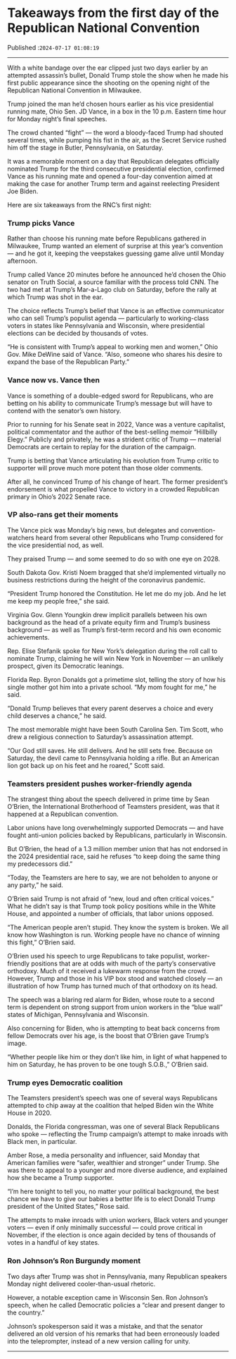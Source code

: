 # Takeaways from the first day of the Republican National Convention

Published :`2024-07-17 01:08:19`

---

With a white bandage over the ear clipped just two days earlier by an attempted assassin’s bullet, Donald Trump stole the show when he made his first public appearance since the shooting on the opening night of the Republican National Convention in Milwaukee.

Trump joined the man he’d chosen hours earlier as his vice presidential running mate, Ohio Sen. JD Vance, in a box in the 10 p.m. Eastern time hour for Monday night’s final speeches.

The crowd chanted “fight” — the word a bloody-faced Trump had shouted several times, while pumping his fist in the air, as the Secret Service rushed him off the stage in Butler, Pennsylvania, on Saturday.

It was a memorable moment on a day that Republican delegates officially nominated Trump for the third consecutive presidential election, confirmed Vance as his running mate and opened a four-day convention aimed at making the case for another Trump term and against reelecting President Joe Biden.

Here are six takeaways from the RNC’s first night:

### Trump picks Vance

Rather than choose his running mate before Republicans gathered in Milwaukee, Trump wanted an element of surprise at this year’s convention — and he got it, keeping the veepstakes guessing game alive until Monday afternoon.

Trump called Vance 20 minutes before he announced he’d chosen the Ohio senator on Truth Social, a source familiar with the process told CNN. The two had met at Trump’s Mar-a-Lago club on Saturday, before the rally at which Trump was shot in the ear.

The choice reflects Trump’s belief that Vance is an effective communicator who can sell Trump’s populist agenda — particularly to working-class voters in states like Pennsylvania and Wisconsin, where presidential elections can be decided by thousands of votes.

“He is consistent with Trump’s appeal to working men and women,” Ohio Gov. Mike DeWine said of Vance. “Also, someone who shares his desire to expand the base of the Republican Party.”

### Vance now vs. Vance then

Vance is something of a double-edged sword for Republicans, who are betting on his ability to communicate Trump’s message but will have to contend with the senator’s own history.

Prior to running for his Senate seat in 2022, Vance was a venture capitalist, political commentator and the author of the best-selling memoir “Hillbilly Elegy.” Publicly and privately, he was a strident critic of Trump — material Democrats are certain to replay for the duration of the campaign.

Trump is betting that Vance articulating his evolution from Trump critic to supporter will prove much more potent than those older comments.

After all, he convinced Trump of his change of heart. The former president’s endorsement is what propelled Vance to victory in a crowded Republican primary in Ohio’s 2022 Senate race.

### VP also-rans get their moments

The Vance pick was Monday’s big news, but delegates and convention-watchers heard from several other Republicans who Trump considered for the vice presidential nod, as well.

They praised Trump — and some seemed to do so with one eye on 2028.

South Dakota Gov. Kristi Noem bragged that she’d implemented virtually no business restrictions during the height of the coronavirus pandemic.

“President Trump honored the Constitution. He let me do my job. And he let me keep my people free,” she said.

Virginia Gov. Glenn Youngkin drew implicit parallels between his own background as the head of a private equity firm and Trump’s business background — as well as Trump’s first-term record and his own economic achievements.

Rep. Elise Stefanik spoke for New York’s delegation during the roll call to nominate Trump, claiming he will win New York in November — an unlikely prospect, given its Democratic leanings.

Florida Rep. Byron Donalds got a primetime slot, telling the story of how his single mother got him into a private school. “My mom fought for me,” he said.

“Donald Trump believes that every parent deserves a choice and every child deserves a chance,” he said.

The most memorable might have been South Carolina Sen. Tim Scott, who drew a religious connection to Saturday’s assassination attempt.

“Our God still saves. He still delivers. And he still sets free. Because on Saturday, the devil came to Pennsylvania holding a rifle. But an American lion got back up on his feet and he roared,” Scott said.

### Teamsters president pushes worker-friendly agenda

The strangest thing about the speech delivered in prime time by Sean O’Brien, the International Brotherhood of Teamsters president, was that it happened at a Republican convention.

Labor unions have long overwhelmingly supported Democrats — and have fought anti-union policies backed by Republicans, particularly in Wisconsin.

But O’Brien, the head of a 1.3 million member union that has not endorsed in the 2024 presidential race, said he refuses “to keep doing the same thing my predecessors did.”

“Today, the Teamsters are here to say, we are not beholden to anyone or any party,” he said.

O’Brien said Trump is not afraid of “new, loud and often critical voices.” What he didn’t say is that Trump took policy positions while in the White House, and appointed a number of officials, that labor unions opposed.

“The American people aren’t stupid. They know the system is broken. We all know how Washington is run. Working people have no chance of winning this fight,” O’Brien said.

O’Brien used his speech to urge Republicans to take populist, worker-friendly positions that are at odds with much of the party’s conservative orthodoxy. Much of it received a lukewarm response from the crowd. However, Trump and those in his VIP box stood and watched closely — an illustration of how Trump has turned much of that orthodoxy on its head.

The speech was a blaring red alarm for Biden, whose route to a second term is dependent on strong support from union workers in the “blue wall” states of Michigan, Pennsylvania and Wisconsin.

Also concerning for Biden, who is attempting to beat back concerns from fellow Democrats over his age, is the boost that O’Brien gave Trump’s image.

“Whether people like him or they don’t like him, in light of what happened to him on Saturday, he has proven to be one tough S.O.B.,” O’Brien said.

### Trump eyes Democratic coalition

The Teamsters president’s speech was one of several ways Republicans attempted to chip away at the coalition that helped Biden win the White House in 2020.

Donalds, the Florida congressman, was one of several Black Republicans who spoke — reflecting the Trump campaign’s attempt to make inroads with Black men, in particular.

Amber Rose, a media personality and influencer, said Monday that American families were “safer, wealthier and stronger” under Trump. She was there to appeal to a younger and more diverse audience, and explained how she became a Trump supporter.

“I’m here tonight to tell you, no matter your political background, the best chance we have to give our babies a better life is to elect Donald Trump president of the United States,” Rose said.

The attempts to make inroads with union workers, Black voters and younger voters — even if only minimally successful — could prove critical in November, if the election is once again decided by tens of thousands of votes in a handful of key states.

### Ron Johnson’s Ron Burgundy moment

Two days after Trump was shot in Pennsylvania, many Republican speakers Monday night delivered cooler-than-usual rhetoric.

However, a notable exception came in Wisconsin Sen. Ron Johnson’s speech, when he called Democratic policies a “clear and present danger to the country.”

Johnson’s spokesperson said it was a mistake, and that the senator delivered an old version of his remarks that had been erroneously loaded into the teleprompter, instead of a new version calling for unity.

---


